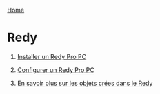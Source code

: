 [Home](/sitemap.md)

# Redy

1. [Installer un Redy Pro PC](/redy/installProPC.md)

2. [Configurer un Redy Pro PC](/redy/configure.md)

3. [En savoir plus sur les objets crées dans le Redy](/redy/explore.md)
